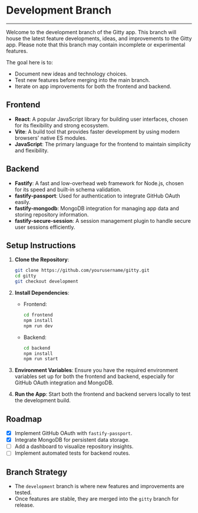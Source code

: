 # Development Branch
---
Welcome to the development branch of the Gitty app. This branch will house the latest feature developments, ideas, and improvements to the Gitty app. Please note that this branch may contain incomplete or experimental features.

The goal here is to:
- Document new ideas and technology choices.
- Test new features before merging into the main branch.
- Iterate on app improvements for both the frontend and backend.

## Frontend

- **React**: A popular JavaScript library for building user interfaces, chosen for its flexibility and strong ecosystem.
- **Vite**: A build tool that provides faster development by using modern browsers' native ES modules.
- **JavaScript**: The primary language for the frontend to maintain simplicity and flexibility.

## Backend

- **Fastify**: A fast and low-overhead web framework for Node.js, chosen for its speed and built-in schema validation.
- **fastify-passport**: Used for authentication to integrate GitHub OAuth easily.
- **fastify-mongodb**: MongoDB integration for managing app data and storing repository information.
- **fastify-secure-session**: A session management plugin to handle secure user sessions efficiently.

## Setup Instructions

1. **Clone the Repository**:
    ```bash
    git clone https://github.com/yourusername/gitty.git
    cd gitty
    git checkout development
    ```

2. **Install Dependencies**:
    - Frontend:
      ```bash
      cd frontend
      npm install
      npm run dev
      ```
    - Backend:
      ```bash
      cd backend
      npm install
      npm run start
      ```

3. **Environment Variables**:
    Ensure you have the required environment variables set up for both the frontend and backend, especially for GitHub OAuth integration and MongoDB.

4. **Run the App**:
    Start both the frontend and backend servers locally to test the development build.

## Roadmap
- [x] Implement GitHub OAuth with `fastify-passport`.
- [x] Integrate MongoDB for persistent data storage.
- [ ] Add a dashboard to visualize repository insights.
- [ ] Implement automated tests for backend routes.

## Branch Strategy
- The `development` branch is where new features and improvements are tested.
- Once features are stable, they are merged into the `gitty` branch for release.
